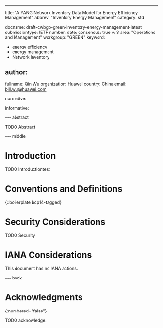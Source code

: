 ---
title: "A YANG Network Inventory Data Model for Energy Efficiency Management"
abbrev: "Inventory Energy Management"
category: std

docname: draft-cwbgp-green-inventory-energy-management-latest
submissiontype: IETF
number:
date:
consensus: true
v: 3
area: "Operations and Management"
workgroup: "GREEN"
keyword:
 - energy efficiency
 - energy management
 - Network Inventory

author:
 -
   fullname: Qin Wu
   organization:  Huawei
   country: China
   email: bill.wu@huawei.com

normative:

informative:


--- abstract

TODO Abstract


--- middle

# Introduction

TODO Introductiontest


# Conventions and Definitions

{::boilerplate bcp14-tagged}


# Security Considerations

TODO Security


# IANA Considerations

This document has no IANA actions.


--- back

# Acknowledgments
{:numbered="false"}

TODO acknowledge.
